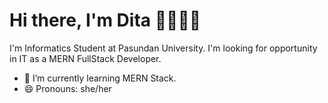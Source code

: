 # Hi there, I'm Dita 👋👩🏻‍💻

<!---
**ditafbriyanti/ditafbriyanti** is a ✨ _special_ ✨ repository because its `README.md` (this file) appears on your GitHub profile.

Here are some ideas to get you started:
--->

<p>I'm Informatics Student at Pasundan University. I'm looking for opportunity in IT as a MERN FullStack Developer.</p>

- 🌱 I’m currently learning MERN Stack.  
- 😄 Pronouns: she/her





